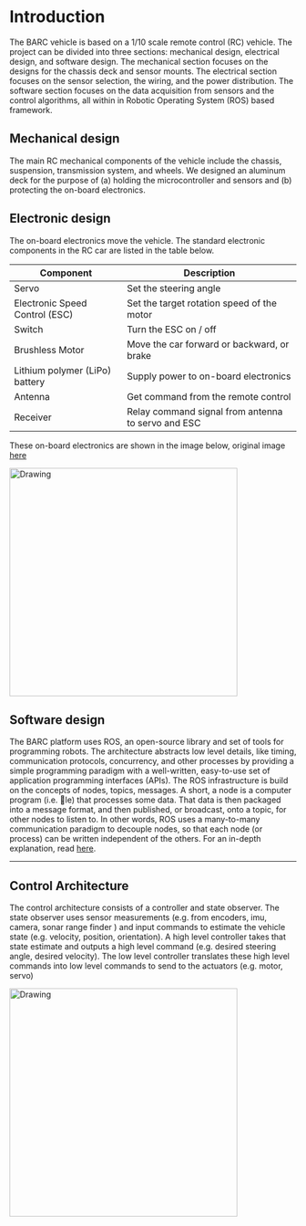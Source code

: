 # Introduction

The BARC vehicle is based on a 1/10 scale remote control (RC) vehicle. The project can be divided into three sections: mechanical design, electrical design, and software design. The mechanical section focuses on the designs for the chassis deck and sensor mounts. The electrical section focuses on the sensor selection, the wiring, and the power distribution. The software section focuses on the data acquisition from sensors and the control algorithms, all within in Robotic Operating System (ROS) based framework.

## Mechanical design
The main RC mechanical components of the vehicle include the chassis, suspension, transmission system, and wheels. We designed an aluminum deck for the purpose of (a) holding the microcontroller and sensors and (b) protecting the on-board electronics.

## Electronic design
The on-board electronics move the vehicle. The standard electronic components in the RC car are listed in the table below.

| Component | Description |
| ----------- | ----------- |
| Servo | Set the steering angle |
| Electronic Speed Control (ESC) | Set the target rotation speed of the motor |
| Switch | Turn the ESC on / off |
| Brushless Motor | Move the car forward or backward, or brake
| Lithium polymer (LiPo) battery | Supply power to on-board electronics |
| Antenna | Get command from the remote control |
| Receiver | Relay command signal from antenna to servo and ESC |


These on-board electronics are shown in the image below, original image [here](http://www.hobbyking.com/hobbyking/store/__84945__Basher_RZ_4_1_10_Rally_Racer_V2_ARR_.html)

<img src="https://github.com/BARCproject/barc/raw/master/docs/imgs/std_electronic_parts.PNG" alt="Drawing" style="width: 400px;"/>

## Software design
The BARC platform uses ROS, an open-source library and set of tools for programming robots. The architecture abstracts low level details, like timing, communication protocols, concurrency, and other processes by providing a simple programming paradigm with a well-written, easy-to-use set of application programming interfaces (APIs). The ROS infrastructure is build on the concepts of nodes, topics, messages. A short, a node is a computer program (i.e. le) that processes some data. That data is then packaged into a message format, and then published, or broadcast, onto a topic, for other nodes to listen to. In other words, ROS uses a many-to-many communication paradigm to decouple nodes, so that each node (or process) can be written independent of the others. For an in-depth explanation,
read [here](http://www.cse.sc.edu/~jokane/agitr/).


---------------------------
## Control Architecture
The control architecture consists of a controller and state observer. The state observer uses sensor measurements (e.g. from encoders, imu, camera, sonar range finder ) and input commands to estimate the vehicle state (e.g. velocity, position, orientation). A high level controller takes that state estimate and outputs a high level command (e.g. desired steering angle, desired velocity). The low level controller translates these high level commands into low level commands to send to the actuators (e.g. motor, servo)

<img src="https://github.com/BARCproject/barc/raw/master/docs/imgs/control_architecture.PNG" alt="Drawing" style="width: 400px;"/>